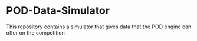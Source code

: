 # POD-Data-Simulator
This repository contains a simulator that gives data that the POD engine can offer on the competition
